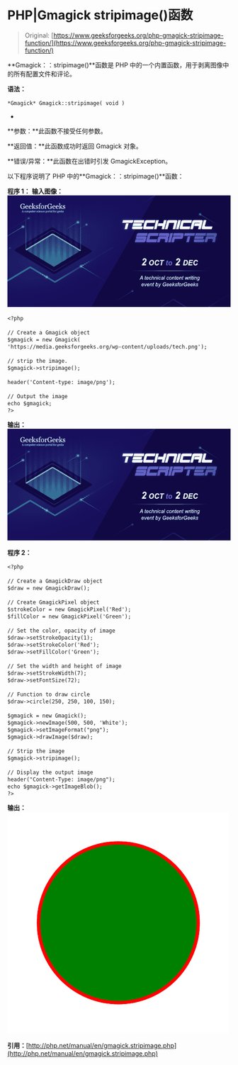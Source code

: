 # PHP|Gmagick stripimage()函数

> Original: [https://www.geeksforgeeks.org/php-gmagick-stripimage-function/](https://www.geeksforgeeks.org/php-gmagick-stripimage-function/)

**Gmagick：：stripimage()**函数是 PHP 中的一个内置函数，用于剥离图像中的所有配置文件和评论。

**语法：**

```
*Gmagick* Gmagick::stripimage( void )
```

*
**参数：**此函数不接受任何参数。

**返回值：**此函数成功时返回 Gmagick 对象。

**错误/异常：**此函数在出错时引发 GmagickException。

以下程序说明了 PHP 中的**Gmagick：：stripimage()**函数：

**程序 1：**
**输入图像：**
![](img/88e955c2701e97341d552eba1b5adceb.png)

```
<?php 

// Create a Gmagick object 
$gmagick = new Gmagick(
'https://media.geeksforgeeks.org/wp-content/uploads/tech.png'); 

// strip the image. 
$gmagick->stripimage(); 

header('Content-type: image/png'); 

// Output the image 
echo $gmagick; 
?> 
```

**输出：**
![](img/de911192396845789631ba406f0e976c.png)

**程序 2：**

```
<?php 

// Create a GmagickDraw object 
$draw = new GmagickDraw(); 

// Create GmagickPixel object 
$strokeColor = new GmagickPixel('Red'); 
$fillColor = new GmagickPixel('Green'); 

// Set the color, opacity of image 
$draw->setStrokeOpacity(1); 
$draw->setStrokeColor('Red'); 
$draw->setFillColor('Green'); 

// Set the width and height of image 
$draw->setStrokeWidth(7); 
$draw->setFontSize(72); 

// Function to draw circle  
$draw->circle(250, 250, 100, 150); 

$gmagick = new Gmagick(); 
$gmagick->newImage(500, 500, 'White'); 
$gmagick->setImageFormat("png"); 
$gmagick->drawImage($draw); 

// Strip the image
$gmagick->stripimage();

// Display the output image 
header("Content-Type: image/png"); 
echo $gmagick->getImageBlob(); 
?> 
```

**输出：**
![](img/94e880f30068c18c5a11cb7395fad653.png)

**引用：**[http://php.net/manual/en/gmagick.stripimage.php](http://php.net/manual/en/gmagick.stripimage.php)